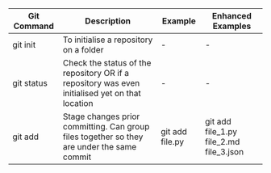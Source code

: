|Git Command|Description|Example|Enhanced Examples|
|-----------------|----------------|----------------|----------------|
|git init| To initialise a repository on a folder|-|-|
|git status| Check the status of the repository OR if a repository was even initialised yet on that location|-|-|
|git add|Stage changes prior committing. Can group files together so they are under the same commit| git add file.py|git add file_1.py file_2.md file_3.json|